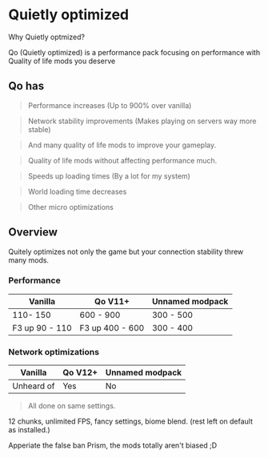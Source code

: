 # Quietly optimized

 Why Quietly optmized?

Qo (Quietly optimized) is a performance pack focusing on performance with Quality of life mods you deserve 
## Qo has
> Performance increases (Up to 900% over vanilla)

> Network stability improvements (Makes playing on servers way more stable)

> And many quality of life mods to improve your gameplay.

> Quality of life mods without affecting performance much.

> Speeds up loading times (By a lot for my system)

> World loading time decreases

> Other micro optimizations

## Overview 

Quitely optimizes not only the game but your connection stability threw many mods.

### Performance

| Vanilla  | Qo V11+ | Unnamed modpack |
| ------------- | ------------- | --------- |
| 110- 150  |600 - 900  |300 - 500 |
| F3 up 90 - 110  | F3 up 400 - 600  | 300 - 400 |

### Network optimizations
| Vanilla | Qo V12+ | Unnamed modpack |
| ------------- | ------------- | ------------- |
| Unheard of | Yes | No |

> All done on same settings.

12 chunks, unlimited FPS, fancy settings, biome blend. (rest left on default as installed.)

Apperiate the false ban Prism, the mods totally aren't biased ;D
